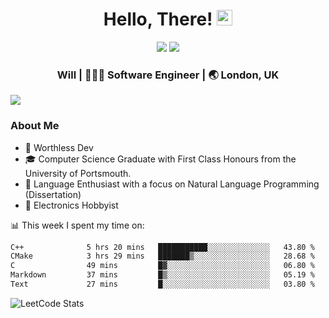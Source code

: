 <div align="center">
  <h1> Hello, There! <img src="https://media.giphy.com/media/hvRJCLFzcasrR4ia7z/giphy.gif" width="25px"></h1>
</div>

<p align="center">
    <a href="https://linkedin.com/in/willgreen98" alt="LinkedIn">
	    <img src="https://img.shields.io/badge/-LinkedIn-0e76a8?style=flat-square&logo=Linkedin&logoColor=white"/></a>
    <a href="https://twitter.com/Will_Green98" alt="Tweeter">
        <img src="https://img.shields.io/badge/-Twitter-00acee?style=flat-square&logo=Twitter&logoColor=white"/></a>
</p>

<div align="center">
	<h3> Will | 👨🏻‍💻 Software Engineer | 🌏 London, UK </h3>
</div>

![](https://visitor-badge.glitch.me/badge?page_id=willgreen98.visitor-badge)

### About Me

- 🥰 Worthless Dev
- 🎓 Computer Science Graduate with First Class Honours from the University of Portsmouth.
- 📖 Language Enthusiast with a focus on Natural Language Programming (Dissertation)
- 🤖 Electronics Hobbyist

📊 This week I spent my time on:
<!--START_SECTION:waka-->

```txt
C++              5 hrs 20 mins   ███████████░░░░░░░░░░░░░░   43.80 %
CMake            3 hrs 29 mins   ███████▒░░░░░░░░░░░░░░░░░   28.68 %
C                49 mins         █▓░░░░░░░░░░░░░░░░░░░░░░░   06.80 %
Markdown         37 mins         █▒░░░░░░░░░░░░░░░░░░░░░░░   05.19 %
Text             27 mins         █░░░░░░░░░░░░░░░░░░░░░░░░   03.80 %
```

<!--END_SECTION:waka-->

![LeetCode Stats](https://leetcard.jacoblin.cool/WillGreen98?theme=unicorn&font=JetBrains%20Mono&ext=activity)
